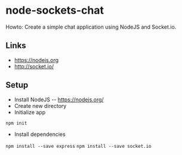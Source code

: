 # node-sockets-chat
Howto: Create a simple chat application using NodeJS and Socket.io.


## Links
* https://nodejs.org
* http://socket.io/


## Setup
* Install NodeJS -- https://nodejs.org/
* Create new directory
* Initialize app

``npm init``

* Install dependencies

``npm install --save express``
``npm install --save socket.io``



